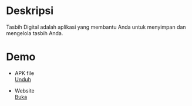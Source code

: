 # Deskripsi

Tasbih Digital adalah aplikasi yang membantu Anda untuk menyimpan dan mengelola tasbih Anda.

# Demo

- APK file  
  [Unduh](https://github.com/harysuryanto/tasbih_digital/files/8976780/Tasbih.Digital.v2.2.30.apk.zip)

- Website  
  [Buka](https://tasbih-digital.netlify.app/)
